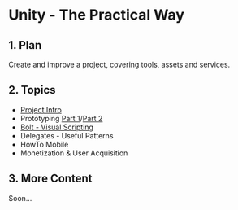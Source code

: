 <style>
  .page-header {
    background-image: none;
  }
</style>

# Unity - The Practical Way

## 1. Plan
Create and improve a project, covering tools, assets and services.

## 2. Topics
- [Project Intro](intro.md)
- Prototyping [Part 1](prototyping-1.md)/[Part 2](prototyping-2.md)
- [Bolt - Visual Scripting](visual-scripting.md)
- Delegates - Useful Patterns
- HowTo Mobile
- Monetization & User Acquisition

## 3. More Content
Soon...
